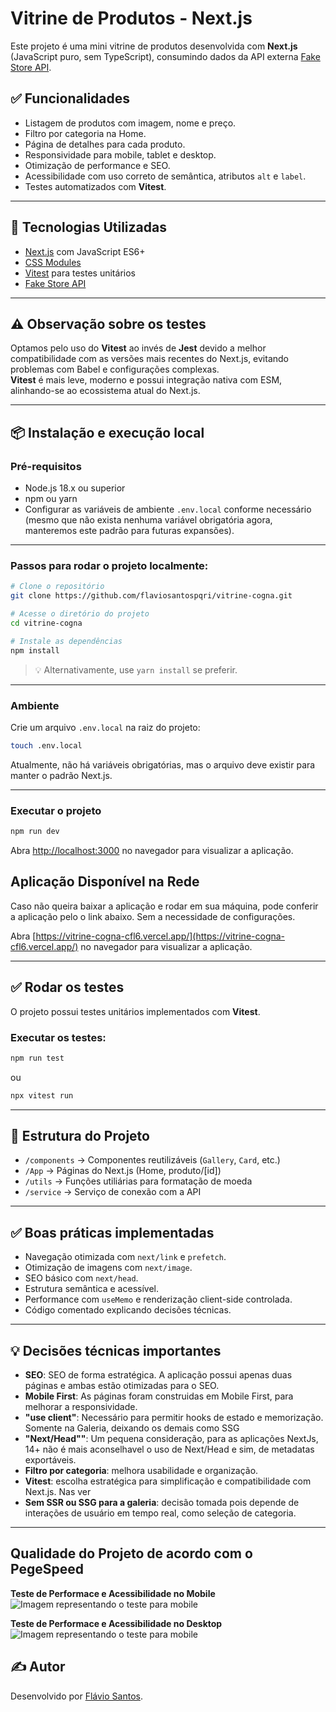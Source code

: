 
# Vitrine de Produtos - Next.js

Este projeto é uma mini vitrine de produtos desenvolvida com **Next.js** (JavaScript puro, sem TypeScript), consumindo dados da API externa [Fake Store API](https://fakestoreapi.com/products).

## ✅ Funcionalidades

- Listagem de produtos com imagem, nome e preço.
- Filtro por categoria na Home.
- Página de detalhes para cada produto.
- Responsividade para mobile, tablet e desktop.
- Otimização de performance e SEO.
- Acessibilidade com uso correto de semântica, atributos `alt` e `label`.
- Testes automatizados com **Vitest**.

---

## 🚀 Tecnologias Utilizadas

- [Next.js](https://nextjs.org/) com JavaScript ES6+
- [CSS Modules](https://nextjs.org/docs/basic-features/built-in-css-support)
- [Vitest](https://vitest.dev/) para testes unitários
- [Fake Store API](https://fakestoreapi.com/)

---

## ⚠️ Observação sobre os testes

Optamos pelo uso do **Vitest** ao invés de **Jest** devido a melhor compatibilidade com as versões mais recentes do Next.js, evitando problemas com Babel e configurações complexas.  
**Vitest** é mais leve, moderno e possui integração nativa com ESM, alinhando-se ao ecossistema atual do Next.js.

---

## 📦 Instalação e execução local

### Pré-requisitos

- Node.js 18.x ou superior
- npm ou yarn
- Configurar as variáveis de ambiente `.env.local` conforme necessário (mesmo que não exista nenhuma variável obrigatória agora, manteremos este padrão para futuras expansões).

---

### Passos para rodar o projeto localmente:

```bash
# Clone o repositório
git clone https://github.com/flaviosantospqri/vitrine-cogna.git

# Acesse o diretório do projeto
cd vitrine-cogna

# Instale as dependências
npm install
```

> 💡 Alternativamente, use `yarn install` se preferir.

---

### Ambiente

Crie um arquivo `.env.local` na raiz do projeto:  

```bash
touch .env.local
```

Atualmente, não há variáveis obrigatórias, mas o arquivo deve existir para manter o padrão Next.js.

---

### Executar o projeto

```bash
npm run dev
```

Abra [http://localhost:3000](http://localhost:3000) no navegador para visualizar a aplicação.

## Aplicação Disponível na Rede

Caso não queira baixar a aplicação e rodar em sua máquina, pode conferir a aplicação pelo o link abaixo. 
Sem a necessidade de configurações. 

Abra [https://vitrine-cogna-cfl6.vercel.app/](https://vitrine-cogna-cfl6.vercel.app/) no navegador para visualizar a aplicação.

---

## ✅ Rodar os testes

O projeto possui testes unitários implementados com **Vitest**.

### Executar os testes:

```bash
npm run test
```

ou 

```bash
npx vitest run
```

---

## 📄 Estrutura do Projeto

- `/components` → Componentes reutilizáveis (`Gallery`, `Card`, etc.)
- `/App` → Páginas do Next.js (Home, produto/[id])
- `/utils` → Funções utiliárias para formatação de moeda
- `/service` → Serviço de conexão com a API

---

## ✅ Boas práticas implementadas

- Navegação otimizada com `next/link` e `prefetch`.
- Otimização de imagens com `next/image`.
- SEO básico com `next/head`.
- Estrutura semântica e acessível.
- Performance com `useMemo` e renderização client-side controlada.
- Código comentado explicando decisões técnicas.

---

## 💡 Decisões técnicas importantes

- **SEO**: SEO de forma estratégica. A aplicação possui apenas duas páginas e ambas estão otimizadas para o SEO.
- **Mobile First**: As páginas foram construidas em Mobile First, para melhorar a responsividade.
- **"use client"**: Necessário para permitir hooks de estado e memorização. Somente na Galeria, deixando os demais como SSG
- **"Next/Head""**: Um pequena consideração, para as aplicações NextJs, 14+ não é mais aconselhavel o uso de Next/Head e sim, de metadatas exportáveis. 
- **Filtro por categoria**: melhora usabilidade e organização.
- **Vitest**: escolha estratégica para simplificação e compatibilidade com Next.js. Nas ver
- **Sem SSR ou SSG para a galeria**: decisão tomada pois depende de interações de usuário em tempo real, como seleção de categoria.

---

## Qualidade do Projeto de acordo com o PegeSpeed
**Teste de Performace e Acessibilidade no Mobile**
![Imagem representando o teste para mobile](https://i.imgur.com/6IgBbSg.png, "Teste Para Mobile")

**Teste de Performace e Acessibilidade no Desktop**
![Imagem representando o teste para mobile](https://i.imgur.com/Z5ZiNOP.png, "Teste Para Desktop")


## ✍️ Autor

Desenvolvido por [Flávio Santos](https://github.com/flaviosantospqri).  
